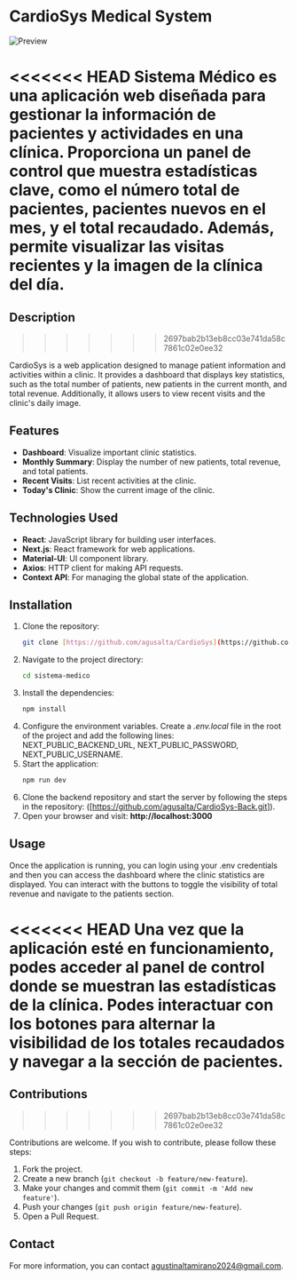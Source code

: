 # CardioSys Medical System

<img src="app/assets/demo/demo-preview.png" alt="Preview" style="max-width: 100%;" />

<<<<<<< HEAD
Sistema Médico es una aplicación web diseñada para gestionar la información de pacientes y actividades en una clínica.
Proporciona un panel de control que muestra estadísticas clave, como el número total de pacientes, pacientes nuevos en el mes,
y el total recaudado. Además, permite visualizar las visitas recientes y la imagen de la clínica del día.
=======
## Description
>>>>>>> 2697bab2b13eb8cc03e741da58c7861c02e0ee32

CardioSys is a web application designed to manage patient information and activities within a clinic. It provides a dashboard that displays key statistics, such as the total number of patients, new patients in the current month, and total revenue. Additionally, it allows users to view recent visits and the clinic's daily image.

## Features

- **Dashboard**: Visualize important clinic statistics.
- **Monthly Summary**: Display the number of new patients, total revenue, and total patients.
- **Recent Visits**: List recent activities at the clinic.
- **Today's Clinic**: Show the current image of the clinic.

## Technologies Used

- **React**: JavaScript library for building user interfaces.
- **Next.js**: React framework for web applications.
- **Material-UI**: UI component library.
- **Axios**: HTTP client for making API requests.
- **Context API**: For managing the global state of the application.

## Installation

1. Clone the repository:
   ```bash
   git clone [https://github.com/agusalta/CardioSys](https://github.com/agusalta/Cardiosys.git)
2. Navigate to the project directory:
   ```bash
   cd sistema-medico
3. Install the dependencies:
   ```bash
   npm install
4. Configure the environment variables. 
   Create a *.env.local* file in the root of the project and add the following lines:
   NEXT_PUBLIC_BACKEND_URL, NEXT_PUBLIC_PASSWORD, NEXT_PUBLIC_USERNAME.
5. Start the application:
    ```bash
   npm run dev
6. Clone the backend repository and start the server by following the steps in the repository:
   ([https://github.com/agusalta/CardioSys-Back.git]).
7. Open your browser and visit:
   **http://localhost:3000**

## Usage

Once the application is running, you can login using your .env credentials and then you can access the dashboard where the clinic statistics are displayed. 
You can interact with the buttons to toggle the visibility of total revenue and navigate to the patients section.

<<<<<<< HEAD
Una vez que la aplicación esté en funcionamiento, podes acceder al panel de control donde se muestran las estadísticas de la clínica.
Podes interactuar con los botones para alternar la visibilidad de los totales recaudados y navegar a la sección de pacientes.
=======
## Contributions
>>>>>>> 2697bab2b13eb8cc03e741da58c7861c02e0ee32

Contributions are welcome. If you wish to contribute, please follow these steps:

1. Fork the project.
2. Create a new branch (`git checkout -b feature/new-feature`).
3. Make your changes and commit them (`git commit -m 'Add new feature'`).
4. Push your changes (`git push origin feature/new-feature`).
5. Open a Pull Request.

## Contact

For more information, you can contact [agustinaltamirano2024@gmail.com](mailto:agustinaltamirano2024@gmail.com).
